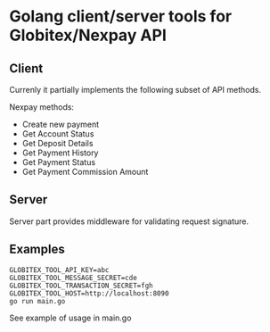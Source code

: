 # Golang client/server tools for Globitex/Nexpay API

## Client

Currenly it partially implements the following subset of API methods.

Nexpay methods:

- Create new payment
- Get Account Status
- Get Deposit Details
- Get Payment History
- Get Payment Status
- Get Payment Commission Amount

## Server

Server part provides middleware for validating request signature.


## Examples

```
GLOBITEX_TOOL_API_KEY=abc
GLOBITEX_TOOL_MESSAGE_SECRET=cde
GLOBITEX_TOOL_TRANSACTION_SECRET=fgh
GLOBITEX_TOOL_HOST=http://localhost:8090
go run main.go
```

See example of usage in main.go
